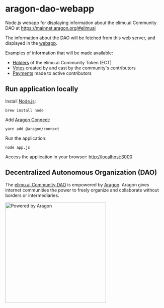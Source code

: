 # aragon-dao-webapp

Node.js webapp for displaying information about the elimu.ai Community DAO at https://mainnet.aragon.org/#elimuai

The information about the DAO will be fetched from this web server, and displayed in the [webapp](https://github.com/elimu-ai/webapp).

Examples of information that will be made available:
  - [Holders](https://mainnet.aragon.org/#/elimuai/0xee45d21cb426420257bd4a1d9513bcb499ff443a/) of the elimu.ai Community Token (ECT)
  - [Votes](https://mainnet.aragon.org/#/elimuai/0xe3aa64c5ecf9085459326abe66c83d9472e3444a/) created by and cast by the community's contributors
  - [Payments](https://mainnet.aragon.org/#/elimuai/0x25e71ca07476c2a65c289c7c6bd6910079e119e6/) made to active contributors

## Run application locally

Install [Node.js](https://nodejs.dev):

    brew install node

Add [Aragon Connect](https://connect.aragon.org/guides/getting-started):

    yarn add @aragon/connect

Run the application:
    
    node app.js

Access the application in your browser: [http://localhost:3000](http://localhost:3000)

## Decentralized Autonomous Organization (DAO)

The [elimu.ai Community DAO](https://mainnet.aragon.org/#/elimuai) is empowered by [Aragon](https://aragon.org). Aragon gives internet communities the power to freely organize and collaborate without borders or intermediaries.

[
  <img width="320" alt="Powered by Aragon" src="https://wiki.aragon.org/design/artwork/Powered_By/SVG/Powered_By_White.svg">
](https://mainnet.aragon.org/#/elimuai)

